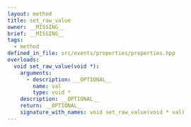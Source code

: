 ```yaml
---
layout: method
title: set_raw_value
owner: __MISSING__
brief: __MISSING__
tags:
  - method
defined_in_file: src/events/properties/properties.hpp
overloads:
  void set_raw_value(void *):
    arguments:
      - description: __OPTIONAL__
        name: val
        type: void *
    description: __OPTIONAL__
    return: __OPTIONAL__
    signature_with_names: void set_raw_value(void * val)
---
```

